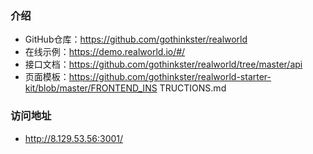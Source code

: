 ### 介绍
- GitHub仓库：https://github.com/gothinkster/realworld 
- 在线示例：https://demo.realworld.io/#/ 
- 接口文档：https://github.com/gothinkster/realworld/tree/master/api 
- 页面模板：https://github.com/gothinkster/realworld-starter-kit/blob/master/FRONTEND_INS TRUCTIONS.md
### 访问地址
- http://8.129.53.56:3001/
